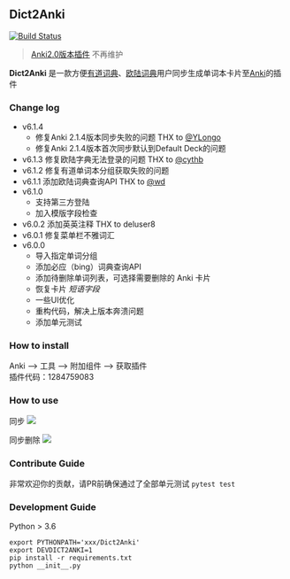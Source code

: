 ## Dict2Anki
[![Build Status](https://travis-ci.org/megachweng/Dict2Anki.svg?branch=master)](https://travis-ci.org/megachweng/Dict2Anki)
> [Anki2.0版本插件](https://github.com/megachweng/Dict2Anki/releases/tag/v4.0) 不再维护
 
**Dict2Anki** 是一款方便[有道词典](http://cidian.youdao.com/multi.html)、[欧陆词典](https://www.eudic.net/)用户同步生成单词本卡片至[Anki](https://apps.ankiweb.net/#download)的插件

### Change log
* v6.1.4
  * 修复Anki 2.1.4版本同步失败的问题 THX to <a href="https://github.com/megachweng/Dict2Anki/pull/92">@YLongo</a>
  * 修复Anki 2.1.4版本首次同步默认到Default Deck的问题
* v6.1.3
    修复欧陆字典无法登录的问题 THX to <a href="https://github.com/megachweng/Dict2Anki/pull/84" rel="nofollow">@cythb</a>  
* v6.1.2
    修复有道单词本分组获取失败的问题  
* v6.1.1
    添加欧陆词典查询API THX to <a href="https://github.com/megachweng/Dict2Anki/pull/75" rel="nofollow">@wd</a>  
* v6.1.0
    * 支持第三方登陆
    * 加入模版字段检查
* v6.0.2
    添加英英注释 THX to deluser8
* v6.0.1
    修复菜单栏不雅词汇
* v6.0.0
    * 导入指定单词分组
    * 添加必应（bing）词典查询API
    * 添加待删除单词列表，可选择需要删除的 Anki 卡片
    * 恢复卡片 *短语字段*
    * 一些UI优化
    * 重构代码，解决上版本奔溃问题
    * 添加单元测试

 
### How to install
Anki --> 工具 --> 附加组件 --> 获取插件  
插件代码：1284759083
### How to use
同步
<img src = "https://raw.githubusercontent.com/megachweng/Dict2Anki/master/screenshots/sync.gif"></span>

同步删除
<img src = "https://raw.githubusercontent.com/megachweng/Dict2Anki/master/screenshots/del.gif"></span>

### Contribute Guide
非常欢迎你的贡献，请PR前确保通过了全部单元测试 `pytest test`

### Development Guide
Python > 3.6  
```
export PYTHONPATH='xxx/Dict2Anki'  
export DEVDICT2ANKI=1  
pip install -r requirements.txt  
python __init__.py
```